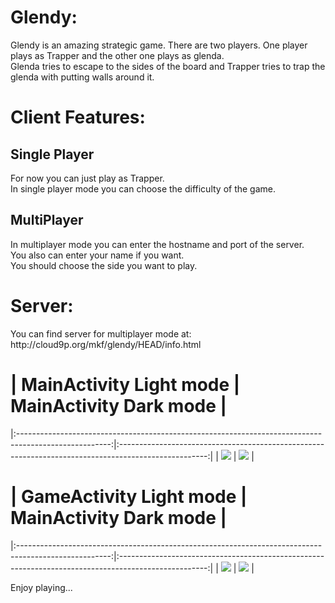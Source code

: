 <h1>Glendy:</h1>
<p>Glendy is an amazing strategic game. There are two players. One player plays as Trapper and the other one plays as glenda.<br>
Glenda tries to escape to the sides of the board and Trapper tries to trap the glenda with putting walls around it.</p>
<h1>Client Features:</h1>
<h2>Single Player</h2>
<p>For now you can just play as Trapper.<br>
In single player mode you can choose the difficulty of the game.</p>
<h2>MultiPlayer</h2>
<p>In multiplayer mode you can enter the hostname and port of the server.<br>
You also can enter your name if you want.<br>
You should choose the side you want to play.</p>
<h1>Server:</h1>
<p>You can find server for multiplayer mode at:<br>
http://cloud9p.org/mkf/glendy/HEAD/info.html</p>

# |                                        MainActivity Light mode                                        |                                        MainActivity Dark mode                                        |

|:-----------------------------------------------------------------------------------------------------:|:----------------------------------------------------------------------------------------------------:|
| ![](https://github.com/Salimiyan/GlendyAndroid/blob/master/screenshots/MainActivity-Light%20mode.png) | ![](https://github.com/Salimiyan/GlendyAndroid/blob/master/screenshots/MainActivity-Dark%20mode.png) |



# |                                        GameActivity Light mode                                        |                                        MainActivity Dark mode                                        |

|:-----------------------------------------------------------------------------------------------------:|:----------------------------------------------------------------------------------------------------:|
| ![](https://github.com/Salimiyan/GlendyAndroid/blob/master/screenshots/GameActivity-Light%20mode.png) | ![](https://github.com/Salimiyan/GlendyAndroid/blob/master/screenshots/GameActivity-Dark%20mode.png) |

<p>Enjoy playing...</p>
